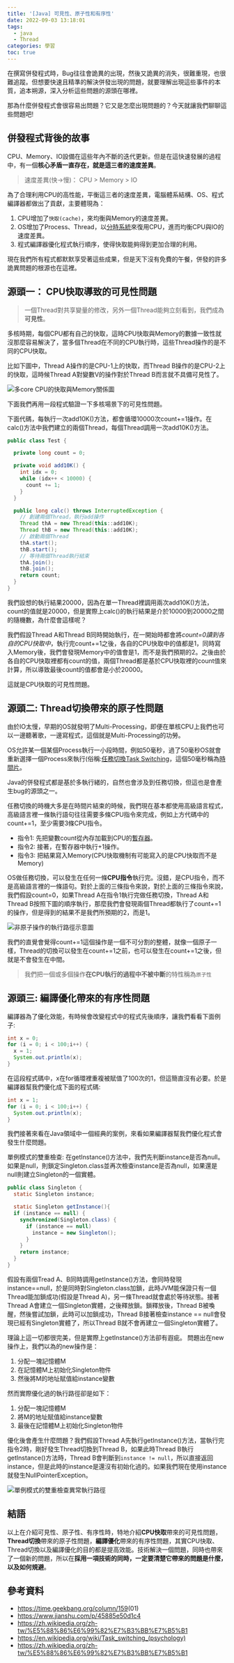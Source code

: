 ```yaml
---
title: '[Java] 可見性、原子性和有序性'
date: 2022-09-03 13:18:01
tags: 
  - java 
  - Thread
categories: 學習
toc: true
---
```


在撰寫併發程式時，Bug往往會詭異的出現，然後又詭異的消失，很難重現，也很難追蹤。但想要快速且精準的解決併發出現的問題，就要理解出現這些事件的本質，追本朔源，深入分析這些問題的源頭在哪裡。

那為什麼併發程式會很容易出問題？它又是怎麼出現問題的？今天就讓我們聊聊這些問題吧!

<!-- more -->

## 併發程式背後的故事

CPU、Memory、IO設備在這些年內不斷的迭代更新。但是在這快速發展的過程中，有一個**核心矛盾一直存在，就是這三者的速度差異**。

> 速度差異(快&rarr;慢)： CPU > Memory > IO

為了合理利用CPU的高性能，平衡這三者的速度差異，電腦體系結構、OS、程式編譯器都做出了貢獻，主要體現為：

1. CPU增加了`快取(cache)`，來均衡與Memory的速度差異。
2. OS增加了Process、Thread，以[分時系統](https://zh.wikipedia.org/zh-tw/%E5%88%86%E6%99%82%E7%B3%BB%E7%B5%B1)來復用CPU，進而均衡CPU與IO的速度差異。
3. 程式編譯器優化程式執行順序，使得快取能夠得到更加合理的利用。

現在我們所有程式都默默享受著這些成果，但是天下沒有免費的午餐，併發的許多詭異問題的根源也在這裡。

## 源頭一： CPU快取導致的可見性問題

> 一個Thread對共享變量的修改，另外一個Thread能夠立刻看到，我們成為**可見性**。

多核時期，每個CPU都有自己的快取，這時CPU快取與Memory的數據一致性就沒那麼容易解決了，當多個Thread在不同的CPU執行時，這些Thread操作的是不同的CPU快取。

比如下圖中，Thread A操作的是CPU-1上的快取，而Thread B操作的是CPU-2上的快取，這時候Thread A對變數V的操作對於Thread B而言就不具備可見性了。

![多core CPU的快取與Memory關係圖](/images/java/concurrentcy/visibility-atomic-ordering/cpu-cache.png)

下面我們再用一段程式驗證一下多核場景下的可見性問題。

下面代碼，每執行一次add10K()方法，都會循環10000次count+=1操作。在calc()方法中我們建立的兩個Thread，每個Thread調用一次add10K()方法。

```java
public class Test {

  private long count = 0;

  private void add10K() {
    int idx = 0;
    while (idx++ < 10000) {
      count += 1;
    }
  }

  public long calc() throws InterruptedException {
    // 創建兩個Thread，執行add操作
    Thread thA = new Thread(this::add10K);
    Thread thB = new Thread(this::add10K);
    // 啟動兩個Thread
    thA.start();
    thB.start();
    // 等待兩個Thread執行結束
    thA.join();
    thB.join();
    return count;
  }
}
```

我們設想的執行結果20000，因為在單一Thread裡調用兩次add10K()方法，count的值就是20000，但是實際上calc()的執行結果是介於10000到20000之間的隨機數，為什麼會這樣呢？

我們假設Thread A和Thread B同時開始執行，在一開始時都會將*count=0讀到各自的CPU快取中*，執行完count+=1之後，各自的CPU快取中的值都是1，同時寫入Memory後，我們會發現Memory中的值會是1，而不是我們預期的2。之後由於各自的CPU快取裡都有count的值，兩個Thread都是基於CPU快取裡的count值來計算，所以導致最後count的值都會是小於20000。

這就是CPU快取的可見性問題。

## 源頭二: Thread切換帶來的原子性問題

由於IO太慢，早期的OS就發明了Multi-Processing，即便在單核CPU上我們也可以一邊聽著歌，一邊寫程式，這個就是Multi-Processing的功勞。

OS允許某一個某個Process執行一小段時間，例如50毫秒，過了50毫秒OS就會重新選擇一個Process來執行(俗稱:[任務切換Task Switching](https://en.wikipedia.org/wiki/Task_switching_(psychology))，這個50毫秒稱為[時間片](https://zh.wikipedia.org/zh-tw/%E6%97%B6%E9%97%B4%E7%89%87)。

Java的併發程式都是基於多執行緒的，自然也會涉及到任務切換，但這也是會產生bug的源頭之一。

任務切換的時機大多是在時間片結束的時候，我們現在基本都使用高級語言程式，高級語言裡一條執行語句往往需要多條CPU指令來完成，例如上方代碼中的count+=1，至少需要3條CPU指令。

- 指令1: 先把變數count從內存加載到CPU的[暫存器](https://zh.wikipedia.org/zh-tw/%E5%AF%84%E5%AD%98%E5%99%A8)。
- 指令2: 接著，在暫存器中執行+1操作。
- 指令3: 把結果寫入Memory(CPU快取機制有可能寫入的是CPU快取而不是Memory)

OS做任務切換，可以發生在任何一條**CPU指令**執行完。沒錯，是CPU指令，而不是高級語言裡的一條語句。對於上面的三條指令來說，對於上面的三條指令來說，我們假設count=0，如果Thread A在指令1執行完做任務切換，Thread A和Thread B按照下圖的順序執行，那麼我們會發現兩個Thread都執行了count+=1的操作，但是得到的結果不是我們所預期的2，而是1。

![非原子操作的執行路徑示意圖](/images/java/concurrentcy/visibility-atomic-ordering/cpu-cache.png)

我們的直覺會覺得count+=1這個操作是一個不可分割的整體，就像一個原子一樣，Thread的切換可以發生在count+=1之前，也可以發生在count+=1之後，但就是不會發生在中間。

> 我們把一個或多個操作**在CPU執行的過程中不被中斷**的特性稱為`原子性`

## 源頭三: 編譯優化帶來的有序性問題

編譯器為了優化效能，有時候會改變程式中的程式先後順序，讓我們看看下面例子:

```java
int x = 0;
for (i = 0; i < 100;i++) {
  x = 1;
  System.out.println(x);
}
```

在這段程式碼中，x在for循環裡重複被賦值了100次的1，但這簡直沒有必要。於是編譯器幫我們優化成下面的程式碼:

```java
int x = 1;
for (i = 0; i < 100;i++) {
  System.out.println(x);
}
```

我們接著來看在Java領域中一個經典的案例，來看如果編譯器幫我們優化程式會發生什麼問題。

單例模式的雙重檢查: 在getInstance()方法中，我們先判斷instance是否為null。如果是null，則鎖定Singleton.class並再次檢查instance是否為null，如果還是null則建立Singleton的一個實體。

```java
public class Singleton {
  static Singleton instance;

  static Singleton getInstance(){
  if (instance == null) {
    synchronized(Singleton.class) {
      if (instance == null)
        instance = new Singleton();
      }
    }
    return instance;
  }
}
```

假設有兩個Tread A、B同時調用getInstance()方法，會同時發現instance==null，於是同時對Singleton.class加鎖，此時JVM能保證只有一個Thread能加鎖成功(假設是Thread A)，另一條Thread就會處於等待狀態。接著Thread A會建立一個Singleton實體，之後釋放鎖。鎖釋放後，Thread B被喚醒，然後嘗試加鎖，此時可以加鎖成功，Thread B接著檢查instance == null會發現已經有Singleton實體了，所以Thread B就不會再建立一個Singleton實體了。

理論上這一切都很完美，但是實際上getInstance()方法卻有遐疵。
問題出在new操作上，我們以為的new操作是：

1. 分配一塊記憶體M
2. 在記憶體M上初始化Singleton物件
3. 然後將M的地址賦值給instance變數

然而實際優化過的執行路徑卻是如下：

1. 分配一塊記憶體M
2. 將M的地址賦值給instance變數
3. 最後在記憶體M上初始化Singleton物件

優化後會產生什麼問題？我們假設Thread A先執行getInstance()方法，當執行完指令2時，剛好發生Thread切換到Thread B，如果此時Thread B執行getInstance()方法時，Thread B會判斷到`instance != null`，所以直接返回instance，但是此時的instance是還沒有初始化過的。如果我們現在使用instance就發生NullPointerException。

![單例模式的雙重檢查異常執行路徑](/images/java/concurrentcy/visibility-atomic-ordering/order-problem.jpg)

## 結語

以上在介紹可見性、原子性、有序性時，特地介紹**CPU快取**帶來的可見性問題，**Thread切換**帶來的原子性問題，**編譯優化**帶來的有序性問題，其實CPU快取、Thread切換以及編譯優化的目的都是提高效能。技術解決一個問題，同時也帶來了一個新的問題，所以在**採用一項技術的同時，一定要清楚它帶來的問題是什麼，以及如何規避**。

## 參考資料

- <https://time.geekbang.org/column/159>(01)
- <https://www.jianshu.com/p/45885e50d1c4>
- <https://zh.wikipedia.org/zh-tw/%E5%88%86%E6%99%82%E7%B3%BB%E7%B5%B1>
- <https://en.wikipedia.org/wiki/Task_switching_(psychology)>
- <https://zh.wikipedia.org/zh-tw/%E5%88%86%E6%99%82%E7%B3%BB%E7%B5%B1>
